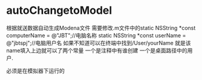 # autoChangetoModel

根据就送数据自动生成Modena文件 需要修改.m文件中的static NSString *const computerName = @"JBT";//电脑名称
static NSString *const userName = @"jbtspj";//电脑用户名 如果不知道可以在终端中找到/User/yourName 就是该name填入上边就可以了两个常量 
一个是注释中有谁创建 一个是桌面路径中的用户.



必须是在模拟器下运行的

